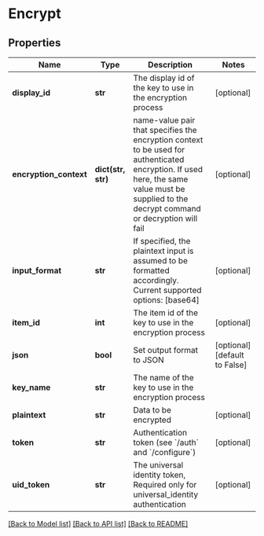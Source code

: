 # Encrypt

## Properties
Name | Type | Description | Notes
------------ | ------------- | ------------- | -------------
**display_id** | **str** | The display id of the key to use in the encryption process | [optional] 
**encryption_context** | **dict(str, str)** | name-value pair that specifies the encryption context to be used for authenticated encryption. If used here, the same value must be supplied to the decrypt command or decryption will fail | [optional] 
**input_format** | **str** | If specified, the plaintext input is assumed to be formatted accordingly. Current supported options: [base64] | [optional] 
**item_id** | **int** | The item id of the key to use in the encryption process | [optional] 
**json** | **bool** | Set output format to JSON | [optional] [default to False]
**key_name** | **str** | The name of the key to use in the encryption process | 
**plaintext** | **str** | Data to be encrypted | [optional] 
**token** | **str** | Authentication token (see &#x60;/auth&#x60; and &#x60;/configure&#x60;) | [optional] 
**uid_token** | **str** | The universal identity token, Required only for universal_identity authentication | [optional] 

[[Back to Model list]](../README.md#documentation-for-models) [[Back to API list]](../README.md#documentation-for-api-endpoints) [[Back to README]](../README.md)


